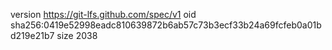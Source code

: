 version https://git-lfs.github.com/spec/v1
oid sha256:0419e52998eadc810639872b6ab57c73b3ecf33b24a69fcfeb0a01bd219e21b7
size 2038
